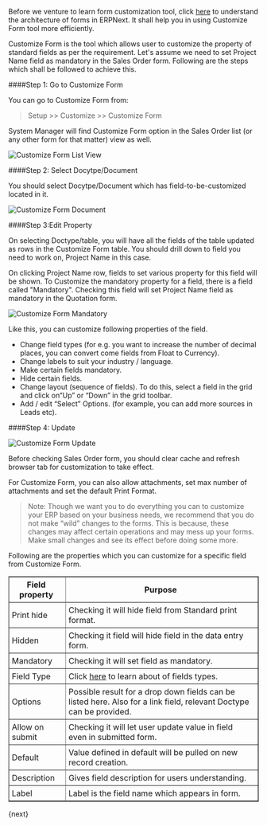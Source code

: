 <!--markdown-->
Before we venture to learn form customization tool, click [here](https://kb.frappe.io/kb/customization/form-architecture) to understand the architecture of forms in ERPNext. It shall help you in using Customize Form tool more efficiently.

Customize Form is the tool which allows user to customize the property of standard fields as per the requirement. Let's assume we need to set Project Name field as mandatory in the Sales Order form. Following are the steps which shall be followed to achieve this.

####Step 1: Go to Customize Form

You can go to Customize Form from:

> Setup >> Customize >> Customize Form

System Manager will find Customize Form option in the Sales Order list (or any other form for that matter) view as well.

![Customize Form List View]({{url_prefix}}/assets/old_images/erpnext/customize-form-list-view.png)

####Step 2: Select Docytpe/Document

You should select Docytpe/Document which has field-to-be-customized located in it.

![Customize Form Document]({{url_prefix}}/assets/old_images/erpnext/customize-form-document.png)

####Step 3:Edit Property

On selecting Doctype/table, you will have all the fields of the table updated as rows in the Customize Form table. You should drill down to field you need to work on, Project Name in this case.

On clicking Project Name row, fields to set various property for this field will be shown. To Customize the mandatory property for a field, there is a field called "Mandatory". Checking this field will set Project Name field as mandatory in the Quotation form.

![Customize Form Mandatory]({{url_prefix}}/assets/old_images/erpnext/customize-form-mandatory.png)

Like this, you can customize following properties of the field.

* Change field types (for e.g. you want to increase the number of decimal places, you can convert come fields from Float to Currency).
* Change labels to suit your industry / language.
* Make certain fields mandatory.
* Hide certain fields.
* Change layout (sequence of fields). To do this, select a field in the grid and click on“Up” or “Down” in the grid toolbar.
* Add / edit “Select” Options. (for example, you can add more sources in Leads etc).

####Step 4: Update

![Customize Form Update]({{url_prefix}}/assets/old_images/erpnext/customize-form-update.png)

Before checking Sales Order form, you should clear cache and refresh browser tab for customization to take effect.

For Customize Form, you can also allow attachments, set max number of attachments and set the default Print Format.

>Note: Though we want you to do everything you can to customize your ERP based on your business needs, we recommend that you do not make “wild” changes to the forms. This is because, these changes may affect certain operations and may mess up your forms. Make small changes and see its effect before doing some more.

Following are the properties which you can customize for a specific field from Customize Form.
<style>
    td {
    padding:5px 10px 5px 5px;
    };
    img {
    align:center;
    };
table, th, td {
    border: 1px solid black;
    border-collapse: collapse;
}
</style>
<table border="1" width="700px">
  <tbody>
    <tr>
      <td style="text-align: center;"><b>Field property</b></td>
      <td style="text-align: center;"><b>Purpose</b></td>
    </tr>
    <tr>
      <td>Print hide</td>
      <td>Checking it will hide field from Standard print format.</td>
    </tr>
    <tr>
      <td>Hidden</td>
      <td>Checking it field will hide field in the data entry form.</td>
    </tr>
    <tr>
      <td>Mandatory</td>
      <td>Checking it will set field as mandatory.</td>
    </tr>
    <tr>
      <td>Field Type</td>
      <td>Click <a href="https://erpnext.com/kb/customize/field-types">here</a> to learn about of fields types.</td>
    </tr>
    <tr>
      <td>Options</td>
      <td>Possible result for a drop down fields can be listed here. Also for a link field, relevant Doctype can be provided.</td>
    </tr>
    <tr>
      <td>Allow on submit</td>
      <td>Checking it will let user update value in field even in submitted form.</td>
    </tr>
    <tr>
      <td>Default</td>
      <td>Value defined in default will be pulled on new record creation.</td>
    </tr>
    <tr>
      <td>Description</td>
      <td>Gives field description for users understanding.</td>
    </tr>
    <tr>
      <td>Label</td>
      <td>Label is the field name which appears in form.</td>
    </tr>
  </tbody>
</table>

{next}
